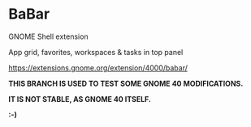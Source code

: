 # BaBar
GNOME Shell extension

App grid, favorites, workspaces & tasks in top panel

https://extensions.gnome.org/extension/4000/babar/

**THIS BRANCH IS USED TO TEST SOME GNOME 40 MODIFICATIONS.**

**IT IS NOT STABLE, AS GNOME 40 ITSELF.**

**:-)**
